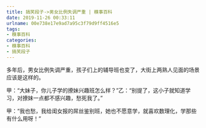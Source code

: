 ```yaml
---
title: 搞笑段子->男女比例失调严重 | 糗事百科
date: 2019-11-26 00:33:11
urlname: 00e738e17e9ad7a95c3f79d9ff4516e5
tags: 
- 糗事百科
categories:
- 糗事百科
- 搞笑段子
---
```

多年后，男女比例失调严重，孩子们上的辅导班也变了，大街上两熟人见面的场景应该是这样的。

甲：“大妹子，你儿子学的撩妹兴趣班怎么样？”乙：“别提了，这小子就知道学习，对撩妹一点都不感兴趣，愁死我了。”

甲：“我也愁，我给闺女报的屌丝鉴别班，她也不愿意学，就喜欢数理化，学那些有什么用呀！”


